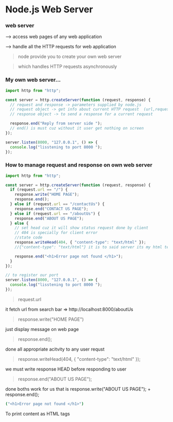 # Node.js Web Server

### web server

--> access web pages of any web application

--> handle all the HTTP requests for web application

> node provide you to create your own web server

> which handles HTTP requests asynchronously

### My own web server...

```javascript
import http from "http";

const server = http.createServer(function (request, response) {
  // request and response -> parameters supplied by node.js
  // request object -> get info about current HTTP request  (url,request header,data)
  // response object -> to send a response for a current request

  response.end("Reply from server side ");
  // end() is must cuz without it user get nothing on screen
});

server.listen(8000, "127.0.0.1", () => {
  console.log("lisstening to port 8000 ");
});
```

### How to manage request and response on own web server

```javascript
import http from "http";

const server = http.createServer(function (request, response) {
  if (request.url == "/") {
    response.write("HOME PAGE");
    response.end();
  } else if (request.url == "/contactUs") {
    response.end("CONTACT US PAGE");
  } else if (request.url == "/aboutUs") {
    response.end("ABOUT US PAGE");
  } else {
    // set head cuz it will show status request done by client
    // 404 is specially for client error
    //state code
    response.writeHead(404, { "content-type": "text/html" });
    //{"content-type": "text/html"} it is to said server its my html text or doc

    response.end("<h1>Error page not found </h1>");
  }
});

// to register our port
server.listen(8000, "127.0.0.1", () => {
  console.log("lisstening to port 8000 ");
});
```

> request.url

it fetch url from search bar => http://localhost:8000/aboutUs

> response.write("HOME PAGE")

just display message on web page

> response.end();

done all appropriate acitvity to any user requst

> response.writeHead(404, { "content-type": "text/html" });

we must write response HEAD before responding to user

> response.end("ABOUT US PAGE");

done boths work for us that is response.write("ABOUT US PAGE"); + response.end();

```bash
("<h1>Error page not found </h1>")
```

To print content as HTML tags

>
